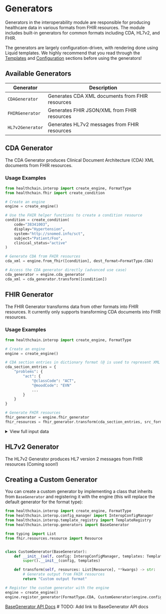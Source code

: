 # Generators

Generators in the interoperability module are responsible for producing healthcare data in various formats from FHIR resources. The module includes built-in generators for common formats including CDA, HL7v2, and FHIR.

The generators are largely configuration-driven, with rendering done using Liquid templates. We highly recommend that you read through the [Templates](templates.md) and [Configuration](configuration.md) sections before using the generators!

## Available Generators

| Generator | Description |
|-----------|-------------|
| `CDAGenerator` | Generates CDA XML documents from FHIR resources |
| `FHIRGenerator` | Generates FHIR JSON/XML from FHIR resources |
| `HL7v2Generator` | Generates HL7v2 messages from FHIR resources |


## CDA Generator

The CDA Generator produces Clinical Document Architecture (CDA) XML documents from FHIR resources.

### Usage Examples

```python
from healthchain.interop import create_engine, FormatType
from healthchain.fhir import create_condition

# Create an engine
engine = create_engine()

# Use the FHIR helper functions to create a condition resource
condition = create_condition(
    code="38341003",
    display="Hypertension",
    system="http://snomed.info/sct",
    subject="Patient/Foo",
    clinical_status="active"
)

# Generate CDA from FHIR resources
cda_xml = engine.from_fhir([condition], dest_format=FormatType.CDA)

# Access the CDA generator directly (advanced use case)
cda_generator = engine.cda_generator
cda_xml = cda_generator.transform([condition])
```

## FHIR Generator

The FHIR Generator transforms data from other formats into FHIR resources. It currently only supports transforming CDA documents into FHIR resources.

### Usage Examples

```python
from healthchain.interop import create_engine, FormatType

# Create an engine
engine = create_engine()

# CDA section entries in dictionary format (@ is used to represent XML attributes)
cda_section_entries = {
    "problems": {
        "act": {
            "@classCode": "ACT",
            "@moodCode": "EVN"
            ...
        }
    }
}

# Generate FHIR resources
fhir_generator = engine.fhir_generator
fhir_resources = fhir_generator.transform(cda_section_entries, src_format=FormatType.CDA)
```

<details>
<summary>View full input data</summary>

```python
{
  "problems": [{
    'act': {
      '@classCode': 'ACT',
      '@moodCode': 'EVN',
      'templateId': [
        {'@root': '2.16.840.1.113883.10.20.1.27'},
        {'@root': '1.3.6.1.4.1.19376.1.5.3.1.4.5.1'},
        {'@root': '1.3.6.1.4.1.19376.1.5.3.1.4.5.2'},
        {'@root': '2.16.840.1.113883.3.88.11.32.7'},
        {'@root': '2.16.840.1.113883.3.88.11.83.7'}
      ],
      'id': {
        '@extension': '51854-concern',
        '@root': '1.2.840.114350.1.13.525.3.7.2.768076'
      },
      'code': {
        '@nullFlavor': 'NA'
      },
      'text': {
        'reference': {'@value': '#problem12'}
      },
      'statusCode': {
        '@code': 'active'
      },
      'effectiveTime': {
        'low': {'@value': '20210317'}
      },
      'entryRelationship': {
        '@typeCode': 'SUBJ',
        '@inversionInd': False,
        'observation': {
          '@classCode': 'OBS',
          '@moodCode': 'EVN',
          'templateId': [
            {'@root': '1.3.6.1.4.1.19376.1.5.3.1.4.5'},
            {'@root': '2.16.840.1.113883.10.20.1.28'}
          ],
          'id': {
            '@extension': '51854',
            '@root': '1.2.840.114350.1.13.525.3.7.2.768076'
          },
          'code': {
            '@code': '64572001',
            '@codeSystem': '2.16.840.1.113883.6.96',
            '@codeSystemName': 'SNOMED CT'
          },
          'text': {
            'reference': {'@value': '#problem12name'}
          },
          'statusCode': {
            '@code': 'completed'
          },
          'effectiveTime': {
            'low': {'@value': '20190517'}
          },
          'value': {
            '@code': '38341003',
            '@codeSystem': '2.16.840.1.113883.6.96',
            '@codeSystemName': 'SNOMED CT',
            '@xsi:type': 'CD',
            '@xmlns:xsi': 'http://www.w3.org/2001/XMLSchema-instance',
            'originalText': {
              'reference': {'@value': '#problem12name'}
            }
          },
          'entryRelationship': {
            '@typeCode': 'REFR',
            '@inversionInd': False,
            'observation': {
              '@classCode': 'OBS',
              '@moodCode': 'EVN',
              'templateId': [
                {'@root': '2.16.840.1.113883.10.20.1.50'},
                {'@root': '2.16.840.1.113883.10.20.1.57'},
                {'@root': '1.3.6.1.4.1.19376.1.5.3.1.4.1.1'}
              ],
              'code': {
                '@code': '33999-4',
                '@codeSystem': '2.16.840.1.113883.6.1',
                '@displayName': 'Status'
              },
              'statusCode': {
                '@code': 'completed'
              },
              'effectiveTime': {
                'low': {'@value': '20190517'}
              },
              'value': {
                '@code': '55561003',
                '@codeSystem': '2.16.840.1.113883.6.96',
                '@xsi:type': 'CE',
                '@displayName': 'Active',
                '@xmlns:xsi': 'http://www.w3.org/2001/XMLSchema-instance'
              }
            }
          }
        }
      }
    }
  }]
}
```

The FHIR generator transforms this structure into a FHIR Condition resource by:
<br>
1. Identifying the section type ("problems") from the dictionary key
<br>
2. Looking up the corresponding FHIR resource type ("Condition") from configuration
<br>
3. Extracting relevant data from the nested structure (codes, dates, statuses)
<br>
4. Using templates to map specific fields to FHIR attributes
<br>

The result is a properly structured FHIR Condition resource with all required fields populated.
</details>

## HL7v2 Generator

The HL7v2 Generator produces HL7 version 2 messages from FHIR resources (Coming soon!)


## Creating a Custom Generator

You can create a custom generator by implementing a class that inherits from `BaseGenerator` and registering it with the engine (this will replace the default generator for the format type):

```python
from healthchain.interop import create_engine, FormatType
from healthchain.interop.config_manager import InteropConfigManager
from healthchain.interop.template_registry import TemplateRegistry
from healthchain.interop.generators import BaseGenerator

from typing import List
from fhir.resources.resource import Resource


class CustomGenerator(BaseGenerator):
    def __init__(self, config: InteropConfigManager, templates: TemplateRegistry):
        super().__init__(config, templates)

    def transform(self, resources: List[Resource], **kwargs) -> str:
        # Generate output from FHIR resources
        return "Custom output format"

# Register the custom generator with the engine
engine = create_engine()
engine.register_generator(FormatType.CDA, CustomGenerator(engine.config, engine.template_registry))
```

[BaseGenerator API Docs](/docs/api/interop/generators/base.md)  # TODO: Add link to BaseGenerator API docs
